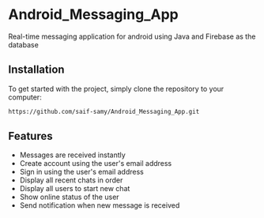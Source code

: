# Android_Messaging_App
Real-time messaging application for android using Java and Firebase as the database 

## Installation
To get started with the project, simply clone the repository to your computer:

 ```bash
https://github.com/saif-samy/Android_Messaging_App.git
 ```

## Features
* Messages are received instantly
* Create account using the user's email address
* Sign in using the user's email address
* Display all recent chats in order
* Display all users to start new chat
* Show online status of the user
* Send notification when new message is received
